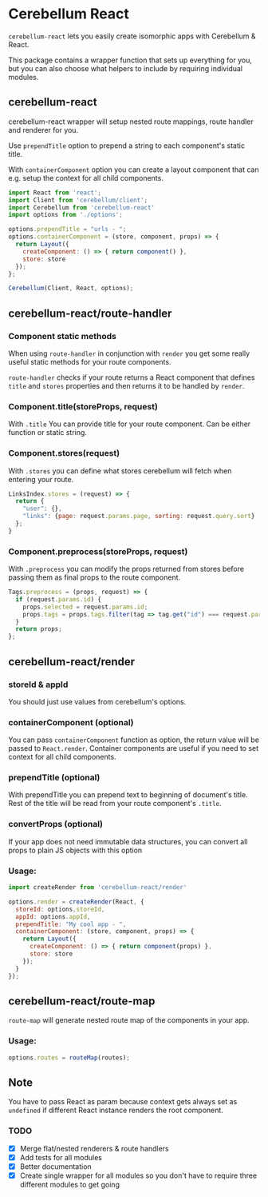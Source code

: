 # Cerebellum React

`cerebellum-react` lets you easily create isomorphic apps with Cerebellum & React.

This package contains a wrapper function that sets up everything for you, but you can also choose what helpers to include by requiring individual modules.

## cerebellum-react

cerebellum-react wrapper will setup nested route mappings, route handler and renderer for you.

Use `prependTitle` option to prepend a string to each component's static title.

With `containerComponent` option you can create a layout component that can e.g. setup the context for all child components.

```javascript
import React from 'react';
import Client from 'cerebellum/client';
import Cerebellum from 'cerebellum-react'
import options from './options';

options.prependTitle = "urls - ";
options.containerComponent = (store, component, props) => {
  return Layout({
    createComponent: () => { return component() },
    store: store
  });
};

Cerebellum(Client, React, options);
```

## cerebellum-react/route-handler

### Component static methods

When using `route-handler` in conjunction with `render` you get some really useful static methods for your route components.

`route-handler` checks if your route returns a React component that defines `title` and `stores` properties and then returns it to be handled by `render`.

### Component.title(storeProps, request)

With `.title` You can provide title for your route component. Can be either function or static string.

### Component.stores(request)

With `.stores` you can define what stores cerebellum will fetch when entering your route.

```javascript
LinksIndex.stores = (request) => {
  return {
    "user": {},
    "links": {page: request.params.page, sorting: request.query.sort}
  };
}
```

### Component.preprocess(storeProps, request)

With `.preprocess` you can modify the props returned from stores before passing them as final props to the route component.

```javascript
Tags.preprocess = (props, request) => {
  if (request.params.id) {
    props.selected = request.params.id;
    props.tags = props.tags.filter(tag => tag.get("id") === request.params.id);
  }
  return props;
};
```

## cerebellum-react/render

### storeId & appId

You should just use values from cerebellum's options.

### containerComponent (optional)

You can pass `containerComponent` function as option, the return value will be passed to `React.render`.
Container components are useful if you need to set context for all child components.

### prependTitle (optional)

With prependTitle you can prepend text to beginning of document's title. Rest of the title will be read from your route component's `.title`.

### convertProps (optional)

If your app does not need immutable data structures, you can convert all props to plain JS objects with this option

### Usage:
```javascript
import createRender from 'cerebellum-react/render'

options.render = createRender(React, {
  storeId: options.storeId,
  appId: options.appId,
  prependTitle: "My cool app - ",
  containerComponent: (store, component, props) => {
    return Layout({
      createComponent: () => { return component(props) },
      store: store
    });
  }
});
```

## cerebellum-react/route-map

`route-map` will generate nested route map of the components in your app.


### Usage:
```javascript
options.routes = routeMap(routes);
```

## Note
You have to pass React as param because context gets always set as `undefined` if different React instance renders the root component.

### TODO
- [x] Merge flat/nested renderers & route handlers
- [x] Add tests for all modules
- [x] Better documentation
- [x] Create single wrapper for all modules so you don't have to require three different modules to get going
